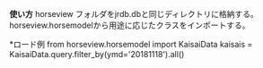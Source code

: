 **使い方**
horseview フォルダをjrdb.dbと同じディレクトリに格納する。
horseview.horsemodelから用途に応じたクラスをインポートする。

*ロード例
from  horseview.horsemodel import KaisaiData
kaisais = KaisaiData.query.filter_by(ymd='20181118').all()
